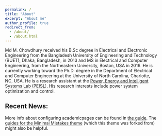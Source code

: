 ```yaml
---
permalink: /
title: "About"
excerpt: "About me"
author_profile: true
redirect_from: 
  - /about/
  - /about.html
---
```


Md M. Chowdhury received his B.Sc degree in Electrical and Electronic Engineering from the Bangladesh University of Engineering and Technology (BUET), Dhaka, Bangladesh, in 2013 and MS in Electrical and Computer Engineering, from the Northeastern University, Boston, USA in 2016. He is currently working toward the Ph.D. degree in the Department of Electrical and Computer Engineering at  the University of North Carolina, Charlotte, NC, USA. He is a research assistant at the [Power, Energy and Intelligent Systems Lab (PEISL)](https://ece.charlotte.edu/research/research-labs/power-energy-and-intelligent-systems-lab-peisl). His research interests include power system optimization and control.

Recent News:
------
More info about configuring academicpages can be found in [the guide](https://academicpages.github.io/markdown/). The [guides for the Minimal Mistakes theme](https://mmistakes.github.io/minimal-mistakes/docs/configuration/) (which this theme was forked from) might also be helpful.
